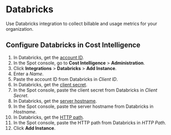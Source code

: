 <meta name="robots" content="noindex">

# Databricks

Use Databricks integration to collect billable and usage metrics for your organization.

## Configure Databricks in Cost Intelligence

1. In Databricks, get the [account ID](https://docs.databricks.com/en/admin/account-settings/index.html#account-console).
2. In the Spot console, go to **Cost Intelligence** > **Administration**.
3. Click **Integrations** > **Databricks** > **Add Instance**.
4. Enter a <i>Name</i>.
5. Paste the account ID from Databricks in <i>Client ID</i>.
6. In Databricks, get the [client secret](https://docs.databricks.com/en/admin/account-settings-e2/single-sign-on/oidc.html).
7. In the Spot console, paste the client secret from Databricks in <i>Client Secret</i>.
8. In Databricks, get the [server hostname](https://docs.databricks.com/en/integrations/jdbc/compute.html).
9. In the Spot console, paste the server hostname from Databricks in <i>Hostname</i>.
10. In Databricks, get the [HTTP path](https://docs.databricks.com/en/integrations/jdbc/compute.html).
11. In the Spot console, paste the HTTP path from Databricks in <i>HTTP Path</i>.
12. Click **Add Instance**.

